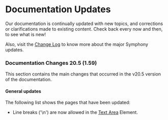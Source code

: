 # Documentation Updates

Our documentation is continually updated with new topics, and corrections or clarifications made to existing content. Check back every now and then, to see what is new!

Also, visit the [Change Log](change-log.md) to know more about the major Symphony updates.

### 

### Documentation Changes 20.5 \(1.59\)

This section contains the main changes that occurred in the v20.5 version of the documentation.

#### **General updates**

The following list shows the pages that have been updated:

* Line breaks \('\n'\) are now allowed in the [Text Area](../building-bots-on-symphony/symphony-elements/available-elements/text-area.md) Element.

